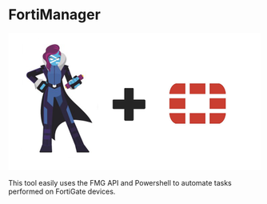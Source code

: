 # FortiManager

![FMG_PS](Image/logo.png)

This tool easily uses the FMG API and Powershell to automate tasks performed on FortiGate devices.
